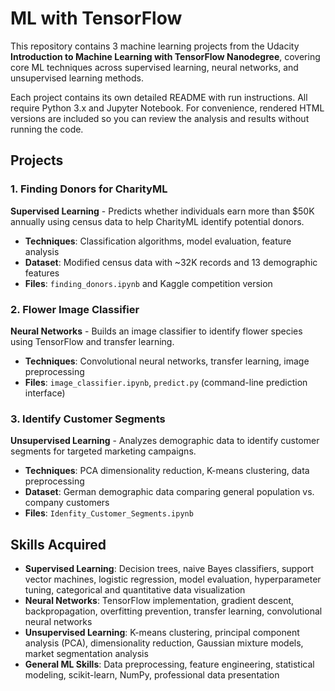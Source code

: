 # ML with TensorFlow

This repository contains 3 machine learning projects from the Udacity **Introduction to Machine Learning with TensorFlow Nanodegree**, covering core ML techniques across supervised learning, neural networks, and unsupervised learning methods.

Each project contains its own detailed README with run instructions. All require Python 3.x and Jupyter Notebook. For convenience, rendered HTML versions are included so you can review the analysis and results without running the code.

## Projects

### 1. Finding Donors for CharityML

**Supervised Learning** - Predicts whether individuals earn more than $50K annually using census data to help CharityML identify potential donors.

- **Techniques**: Classification algorithms, model evaluation, feature analysis
- **Dataset**: Modified census data with ~32K records and 13 demographic features
- **Files**: `finding_donors.ipynb` and Kaggle competition version

### 2. Flower Image Classifier

**Neural Networks** - Builds an image classifier to identify flower species using TensorFlow and transfer learning.

- **Techniques**: Convolutional neural networks, transfer learning, image preprocessing
- **Files**: `image_classifier.ipynb`, `predict.py` (command-line prediction interface)

### 3. Identify Customer Segments

**Unsupervised Learning** - Analyzes demographic data to identify customer segments for targeted marketing campaigns.

- **Techniques**: PCA dimensionality reduction, K-means clustering, data preprocessing
- **Dataset**: German demographic data comparing general population vs. company customers
- **Files**: `Idenfity_Customer_Segments.ipynb`

## Skills Acquired

- **Supervised Learning**: Decision trees, naive Bayes classifiers, support vector machines, logistic regression, model evaluation, hyperparameter tuning, categorical and quantitative data visualization
- **Neural Networks**: TensorFlow implementation, gradient descent, backpropagation, overfitting prevention, transfer learning, convolutional neural networks
- **Unsupervised Learning**: K-means clustering, principal component analysis (PCA), dimensionality reduction, Gaussian mixture models, market segmentation analysis
- **General ML Skills**: Data preprocessing, feature engineering, statistical modeling, scikit-learn, NumPy, professional data presentation
